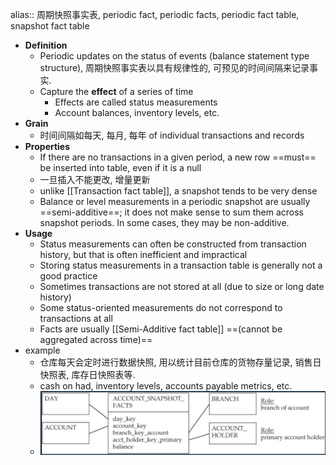alias:: 周期快照事实表, periodic fact, periodic facts, periodic fact table, snapshot fact table

- **Definition**
	- Periodic updates on the status of events (balance statement type structure), 周期快照事实表以具有规律性的, 可预见的时间间隔来记录事实.
	- Capture the **effect** of a series of time
		- Effects are called status measurements
		- Account balances, inventory levels, etc.
- **Grain**
	- 时间间隔如每天, 每月, 每年 of individual transactions and records
- **Properties**
	- If there are no transactions in a given period, a new row ==must== be inserted into
	  table, even if it is a null
	- 一旦插入不能更改, 增量更新
	- unlike [[Transaction fact table]], a snapshot tends to be very dense
	- Balance or level measurements in a periodic snapshot are usually ==semi-additive==; it does not make sense to sum them across snapshot periods. In some cases, they may be non-additive.
- **Usage**
	- Status measurements can often be constructed from transaction history, but that is often inefficient and impractical
	- Storing status measurements in a transaction table is generally not a good practice
	- Sometimes transactions are not stored at all (due to size or long date history)
	- Some status-oriented measurements do not correspond to transactions at all
	- Facts are usually [[Semi-Additive fact table]] ==(cannot be aggregated across time)==
- example
	- 仓库每天会定时进行数据快照, 用以统计目前仓库的货物存量记录, 销售日快照表, 库存日快照表等.
	- cash on had, inventory levels, accounts payable metrics, etc.
	- ![image.png](../assets/image_1646369728283_0.png)